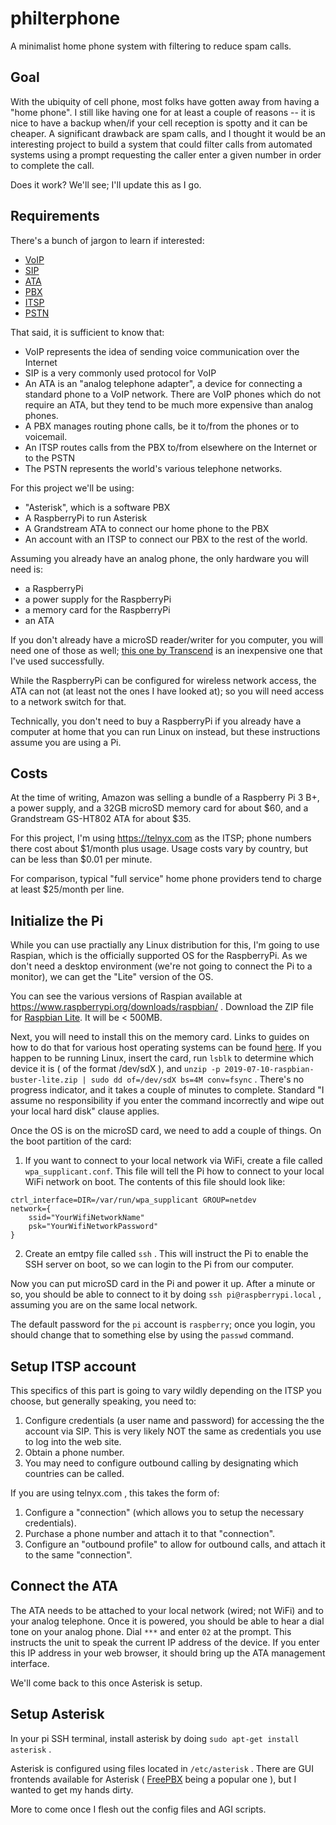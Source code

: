 philterphone
============

A minimalist home phone system with filtering to reduce spam calls.

Goal
----

With the ubiquity of cell phone, most folks have gotten away from having a "home phone".  I still like having one for at least a couple of reasons -- it is nice to have a backup when/if your cell reception is spotty and it can be cheaper. A significant drawback are spam calls, and I thought it would be an interesting project to build a system that could filter calls from automated systems using a prompt requesting the caller enter a given number in order to complete the call.

Does it work? We'll see; I'll update this as I go.

Requirements
------------

There's a bunch of jargon to learn if interested:
* [VoIP](https://en.wikipedia.org/wiki/Voice_over_IP)
* [SIP](https://en.wikipedia.org/wiki/Session_Initiation_Protocol)
* [ATA](https://en.wikipedia.org/wiki/Analog_telephone_adapter)
* [PBX](https://en.wikipedia.org/wiki/Business_telephone_system#Private_branch_exchange)
* [ITSP](https://en.wikipedia.org/wiki/Internet_telephony_service_provider)
* [PSTN](https://en.wikipedia.org/wiki/Public_switched_telephone_network)

That said, it is sufficient to know that: 
* VoIP represents the idea of sending voice communication over the Internet
* SIP is a very commonly used protocol for VoIP
* An ATA is an "analog telephone adapter", a device for connecting a standard phone to a VoIP network. There are VoIP phones which do not require an ATA, but they tend to be much more expensive than analog phones.
* A PBX manages routing phone calls, be it to/from the phones or to voicemail.
* An ITSP routes calls from the PBX to/from elsewhere on the Internet or to the PSTN
* The PSTN represents the world's various telephone networks.

For this project we'll be using:

* "Asterisk", which is a software PBX 
* A RaspberryPi to run Asterisk
* A Grandstream ATA to connect our home phone to the PBX 
* An account with an ITSP to connect our PBX to the rest of the world.

Assuming you already have an analog phone, the only hardware you will need is:
* a RaspberryPi
* a power supply for the RaspberryPi
* a memory card for the RaspberryPi
* an ATA

If you don't already have a microSD reader/writer for you computer, you will need one of those as well; [this one by Transcend](https://www.amazon.com/gp/product/B009D79VH4) is an inexpensive one that I've used successfully.

While the RaspberryPi can be configured for wireless network access, the ATA can not (at least not the ones I have looked at); so you will need access to a network switch for that.

Technically, you don't need to buy a RaspberryPi if you already have a computer at home that you can run Linux on instead, but these instructions assume you are using a Pi.

Costs
-----

At the time of writing, Amazon was selling a bundle of a Raspberry Pi 3 B+, a power supply, and a 32GB microSD memory card for about $60, and a Grandstream GS-HT802 ATA for about $35. 

For this project, I'm using https://telnyx.com as the ITSP; phone numbers there cost about $1/month plus usage. Usage costs vary by country, but can be less than $0.01 per minute.

For comparison, typical "full service" home phone providers tend to charge at least $25/month per line.

Initialize the Pi
-----------------

While you can use practially any Linux distribution for this, I'm going to use Raspian, which is the officially supported OS for the RaspberryPi. As we don't need a desktop environment (we're not going to connect the Pi to a monitor), we can get the "Lite" version of the OS.

You can see the various versions of Raspian available at https://www.raspberrypi.org/downloads/raspbian/ .  Download the ZIP file for [Raspbian Lite](https://downloads.raspberrypi.org/raspbian_lite_latest). It will be < 500MB. 

Next, you will need to install this on the memory card. Links to guides on how to do that for various host operating systems can be found [here](https://www.raspberrypi.org/documentation/installation/installing-images/README.md). If you happen to be running Linux, insert the card, run `lsblk` to determine which device it is ( of the format /dev/sdX ), and `unzip -p 2019-07-10-raspbian-buster-lite.zip | sudo dd of=/dev/sdX bs=4M conv=fsync` . There's no progress indicator, and it takes a couple of minutes to complete. Standard "I assume no responsibility if you enter the command incorrectly and wipe out your local hard disk" clause applies.

Once the OS is on the microSD card, we need to add a couple of things.
On the boot partition of the card:
1. If you want to connect to your local network via WiFi, create a file called `wpa_supplicant.conf`. This file will tell the Pi how to connect to your local WiFi network on boot. The contents of this file should look like:
```
ctrl_interface=DIR=/var/run/wpa_supplicant GROUP=netdev
network={
	ssid="YourWifiNetworkName"
	psk="YourWifiNetworkPassword"
}
```
2. Create an emtpy file called `ssh` . This will instruct the Pi to enable the SSH server on boot, so we can login to the Pi from our computer.

Now you can put microSD card in the Pi and power it up. After a minute or so, you should be able to connect to it by doing `ssh pi@raspberrypi.local` , assuming you are on the same local network. 

The default password for the `pi` account is `raspberry`; once you login, you should change that to something else by using the `passwd` command.

Setup ITSP account
------------------

This specifics of this part is going to vary wildly depending on the ITSP you choose, but generally speaking, you need to:
1. Configure credentials (a user name and password) for accessing the the account via SIP. This is very likely NOT the same as credentials you use to log into the web site.
2. Obtain a phone number.
3. You may need to configure outbound calling by designating which countries can be called.

If you are using telnyx.com , this takes the form of:
1. Configure a "connection" (which allows you to setup the necessary credentials). 
2. Purchase a phone number and attach it to that "connection".
3. Configure an "outbound profile" to allow for outbound calls, and attach it to the same "connection".

Connect the ATA
---------------

The ATA needs to be attached to your local network (wired; not WiFi) and to your analog telephone. Once it is powered, you should be able to hear a dial tone on your analog phone. Dial `***` and enter `02` at the prompt. This instructs the unit to speak the current IP address of the device. If you enter this IP address in your web browser, it should bring up the ATA management interface. 

We'll come back to this once Asterisk is setup.

Setup Asterisk
--------------

In your pi SSH terminal, install asterisk by doing `sudo apt-get install asterisk` .

Asterisk is configured using files located in `/etc/asterisk` . There are GUI frontends available for Asterisk ( [FreePBX](https://www.freepbx.org/) being a popular one ), but I wanted to get my hands dirty. 

More to come once I flesh out the config files and AGI scripts.

